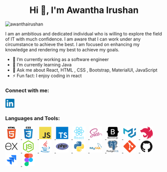 <h1 align="center">Hi 👋, I'm Awantha Irushan</h1> 
<p align="left"> <img src="https://komarev.com/ghpvc/?username=awanthairushan" alt="awanthairushan" /> </p>

I am an ambitious and dedicated individual who is willing to explore the field of IT with much confidence. I am aware that I can work under any circumstance to achieve the best. I am focused on enhancing my knowledge and rendering my best to achieve my goals.

- 🔭 I’m currently working as a software engineer
- 🌱 I’m currently learning Java
- 💬 Ask me about React, HTML , CSS , Bootstrap, MaterialUI, JavaScript
- ⚡ Fun fact: I enjoy coding in react

<h3 align="left">Connect with me:</h3>
<p align="left">
    <a href="https://www.linkedin.com/in/awanthairushan/" target="blank">
        <img align="center" src="https://raw.githubusercontent.com/devicons/devicon/master/icons/linkedin/linkedin-original.svg" alt="Linkedin" height="30" width="30" style="padding-right:10px;"/>
    </a>
</p> 

<h3 align="left">Languages and Tools:</h3>
<p align="left">
<a href="https://www.w3.org/html/" target="_blank" rel="noreferrer">
    <img src="https://raw.githubusercontent.com/devicons/devicon/master/icons/html5/html5-original-wordmark.svg" alt="html5" width="40" height="40" style="padding-right:10px;"/>
</a> 
<a href="https://www.w3schools.com/css/" target="_blank" rel="noreferrer"> 
    <img src="https://raw.githubusercontent.com/devicons/devicon/master/icons/css3/css3-original-wordmark.svg" alt="css3" width="40" height="40" style="padding-right:10px;"/>
</a> 
<a href="https://developer.mozilla.org/en-US/docs/Web/JavaScript" target="_blank" rel="noreferrer"> 
    <img src="https://raw.githubusercontent.com/devicons/devicon/master/icons/javascript/javascript-original.svg" alt="javascript" width="40" height="40" style="padding-right:10px;"/> 
</a>
<a href="https://www.typescriptlang.org/" target="_blank" rel="noreferrer">
    <img src="https://raw.githubusercontent.com/devicons/devicon/master/icons/typescript/typescript-original.svg" alt="typescript" width="40" height="40" style="padding-right:10px;"/>
</a> 
<a href="https://reactjs.org/" target="_blank" rel="noreferrer"> 
    <img src="https://raw.githubusercontent.com/devicons/devicon/master/icons/react/react-original-wordmark.svg" alt="react" width="40" height="40" style="padding-right:10px;"/> 
</a>
<a href="https://sass-lang.com" target="_blank" rel="noreferrer">
    <img src="https://raw.githubusercontent.com/devicons/devicon/master/icons/sass/sass-original.svg" alt="sass" width="40" height="40" style="padding-right:10px;"/> 
</a>
<a href="https://getbootstrap.com" target="_blank" rel="noreferrer">
    <img src="https://raw.githubusercontent.com/devicons/devicon/master/icons/bootstrap/bootstrap-plain-wordmark.svg" alt="bootstrap" width="40" height="40" style="padding-right:10px;"/>
</a>
<a href="https://mui.com/" target="_blank" rel="noreferrer">
    <img src="https://raw.githubusercontent.com/devicons/devicon/master/icons/materialui/materialui-original.svg" alt="MUI" width="40" height="40" style="padding-right:10px;"/>
</a> 
<a href="https://nestjs.com/" target="_blank" rel="noreferrer"> 
    <img src="https://raw.githubusercontent.com/devicons/devicon/master/icons/nestjs/nestjs-plain.svg" alt="Nest" width="40" height="40" style="padding-right:10px;"/> 
</a>
<a href="https://expressjs.com/" target="_blank" rel="noreferrer"> 
    <img src="https://raw.githubusercontent.com/devicons/devicon/master/icons/express/express-original.svg" alt="Express" width="40" height="40" style="padding-right:10px;"/> 
</a>
<a href="https://nodejs.org/" target="_blank" rel="noreferrer"> 
<img src="https://raw.githubusercontent.com/devicons/devicon/master/icons/nodejs/nodejs-original.svg" alt="nodejs" width="40" height="40" style="padding-right:10px;"/>
</a> 
<a href="https://www.java.com" target="_blank" rel="noreferrer"> 
    <img src="https://raw.githubusercontent.com/devicons/devicon/master/icons/java/java-original.svg" alt="java" width="40" height="40" style="padding-right:10px;"/>   
</a>
<a href="https://www.php.net" target="_blank" rel="noreferrer">
    <img src="https://raw.githubusercontent.com/devicons/devicon/master/icons/php/php-original.svg" alt="php" width="40" height="40" style="padding-right:10px;"/>
</a>
<a href="https://www.python.org" target="_blank" rel="noreferrer"> 
    <img src="https://raw.githubusercontent.com/devicons/devicon/master/icons/python/python-original.svg" alt="python" width="40" height="40" style="padding-right:10px;"/>
</a> 
<a href="https://www.mysql.com/" target="_blank" rel="noreferrer">
    <img src="https://raw.githubusercontent.com/devicons/devicon/master/icons/mysql/mysql-original-wordmark.svg" alt="mysql" width="40" height="40" style="padding-right:10px;"/> 
</a>
<a href="https://www.postgresql.org" target="_blank" rel="noreferrer"> 
    <img src="https://raw.githubusercontent.com/devicons/devicon/master/icons/postgresql/postgresql-original-wordmark.svg" alt="postgresql" width="40" height="40" style="padding-right:10px;"/> 
</a>
<a href="https://git-scm.com/" target="_blank" rel="noreferrer"> 
    <img src="https://raw.githubusercontent.com/devicons/devicon/master/icons/git/git-original.svg" alt="git" width="40" height="40" style="padding-right:10px;"/> 
</a>
<a href="https://github.com/" target="_blank" rel="noreferrer"> 
    <img src="https://raw.githubusercontent.com/devicons/devicon/master/icons/github/github-original.svg" alt="GitHub" width="40" height="40" style="padding-right:10px;"/> 
</a>
<a href="https://www.atlassian.com/software/jira" target="_blank" rel="noreferrer"> 
    <img src="https://raw.githubusercontent.com/devicons/devicon/master/icons/jira/jira-original.svg" alt="Jira" width="40" height="40" style="padding-right:10px;"/> 
</a>
<a href="https://www.figma.com/" target="_blank" rel="noreferrer"> 
    <img src="https://raw.githubusercontent.com/devicons/devicon/master/icons/figma/figma-original.svg" alt="Figma" width="40" height="40" style="padding-right:10px;"/> 
</a>

</p>